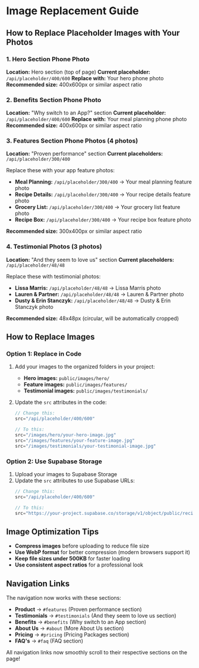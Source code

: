 # Image Replacement Guide

## How to Replace Placeholder Images with Your Photos

### 1. **Hero Section Phone Photo**
**Location:** Hero section (top of page)
**Current placeholder:** `/api/placeholder/400/600`
**Replace with:** Your hero phone photo
**Recommended size:** 400x600px or similar aspect ratio

### 2. **Benefits Section Phone Photo**
**Location:** "Why switch to an App?" section
**Current placeholder:** `/api/placeholder/400/600`
**Replace with:** Your meal planning phone photo
**Recommended size:** 400x600px or similar aspect ratio

### 3. **Features Section Phone Photos (4 photos)**
**Location:** "Proven performance" section
**Current placeholders:** `/api/placeholder/300/400`

Replace these with your app feature photos:
- **Meal Planning:** `/api/placeholder/300/400` → Your meal planning feature photo
- **Recipe Details:** `/api/placeholder/300/400` → Your recipe details feature photo  
- **Grocery List:** `/api/placeholder/300/400` → Your grocery list feature photo
- **Recipe Box:** `/api/placeholder/300/400` → Your recipe box feature photo

**Recommended size:** 300x400px or similar aspect ratio

### 4. **Testimonial Photos (3 photos)**
**Location:** "And they seem to love us" section
**Current placeholders:** `/api/placeholder/48/48`

Replace these with testimonial photos:
- **Lissa Marris:** `/api/placeholder/48/48` → Lissa Marris photo
- **Lauren & Partner:** `/api/placeholder/48/48` → Lauren & Partner photo
- **Dusty & Erin Stanczyk:** `/api/placeholder/48/48` → Dusty & Erin Stanczyk photo

**Recommended size:** 48x48px (circular, will be automatically cropped)

## How to Replace Images

### Option 1: Replace in Code
1. Add your images to the organized folders in your project:
   - **Hero images:** `public/images/hero/`
   - **Feature images:** `public/images/features/`
   - **Testimonial images:** `public/images/testimonials/`

2. Update the `src` attributes in the code:
   ```jsx
   // Change this:
   src="/api/placeholder/400/600"
   
   // To this:
   src="/images/hero/your-hero-image.jpg"
   src="/images/features/your-feature-image.jpg"
   src="/images/testimonials/your-testimonial-image.jpg"
   ```

### Option 2: Use Supabase Storage
1. Upload your images to Supabase Storage
2. Update the `src` attributes to use Supabase URLs:
   ```jsx
   // Change this:
   src="/api/placeholder/400/600"
   
   // To this:
   src="https://your-project.supabase.co/storage/v1/object/public/recipe-images/your-image.jpg"
   ```

## Image Optimization Tips

- **Compress images** before uploading to reduce file size
- **Use WebP format** for better compression (modern browsers support it)
- **Keep file sizes under 500KB** for faster loading
- **Use consistent aspect ratios** for a professional look

## Navigation Links

The navigation now works with these sections:
- **Product** → `#features` (Proven performance section)
- **Testimonials** → `#testimonials` (And they seem to love us section)
- **Benefits** → `#benefits` (Why switch to an App section)
- **About Us** → `#about` (More About Us section)
- **Pricing** → `#pricing` (Pricing Packages section)
- **FAQ's** → `#faq` (FAQ section)

All navigation links now smoothly scroll to their respective sections on the page!
